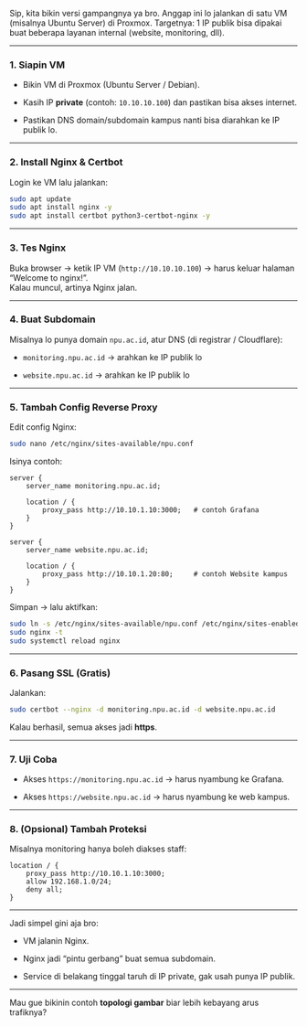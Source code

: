 Sip, kita bikin versi gampangnya ya bro. Anggap ini lo jalankan di satu VM (misalnya Ubuntu Server) di Proxmox. Targetnya: 1 IP publik bisa dipakai buat beberapa layanan internal (website, monitoring, dll).

---

### 1. Siapin VM

- Bikin VM di Proxmox (Ubuntu Server / Debian).
    
- Kasih IP **private** (contoh: `10.10.10.100`) dan pastikan bisa akses internet.
    
- Pastikan DNS domain/subdomain kampus nanti bisa diarahkan ke IP publik lo.
    

---

### 2. Install Nginx & Certbot

Login ke VM lalu jalankan:

```bash
sudo apt update
sudo apt install nginx -y
sudo apt install certbot python3-certbot-nginx -y
```

---

### 3. Tes Nginx

Buka browser → ketik IP VM (`http://10.10.10.100`) → harus keluar halaman “Welcome to nginx!”.  
Kalau muncul, artinya Nginx jalan.

---

### 4. Buat Subdomain

Misalnya lo punya domain `npu.ac.id`, atur DNS (di registrar / Cloudflare):

- `monitoring.npu.ac.id` → arahkan ke IP publik lo
    
- `website.npu.ac.id` → arahkan ke IP publik lo
    

---

### 5. Tambah Config Reverse Proxy

Edit config Nginx:

```bash
sudo nano /etc/nginx/sites-available/npu.conf
```

Isinya contoh:

```nginx
server {
    server_name monitoring.npu.ac.id;

    location / {
        proxy_pass http://10.10.1.10:3000;   # contoh Grafana
    }
}

server {
    server_name website.npu.ac.id;

    location / {
        proxy_pass http://10.10.1.20:80;     # contoh Website kampus
    }
}
```

Simpan → lalu aktifkan:

```bash
sudo ln -s /etc/nginx/sites-available/npu.conf /etc/nginx/sites-enabled/
sudo nginx -t
sudo systemctl reload nginx
```

---

### 6. Pasang SSL (Gratis)

Jalankan:

```bash
sudo certbot --nginx -d monitoring.npu.ac.id -d website.npu.ac.id
```

Kalau berhasil, semua akses jadi **https**.

---

### 7. Uji Coba

- Akses `https://monitoring.npu.ac.id` → harus nyambung ke Grafana.
    
- Akses `https://website.npu.ac.id` → harus nyambung ke web kampus.
    

---

### 8. (Opsional) Tambah Proteksi

Misalnya monitoring hanya boleh diakses staff:

```nginx
location / {
    proxy_pass http://10.10.1.10:3000;
    allow 192.168.1.0/24;
    deny all;
}
```

---

Jadi simpel gini aja bro:

- VM jalanin Nginx.
    
- Nginx jadi “pintu gerbang” buat semua subdomain.
    
- Service di belakang tinggal taruh di IP private, gak usah punya IP publik.
    

---

Mau gue bikinin contoh **topologi gambar** biar lebih kebayang arus trafiknya?